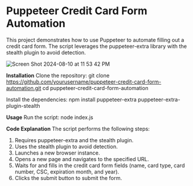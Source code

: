 # Puppeteer Credit Card Form Automation 

This project demonstrates how to use Puppeteer to automate filling out a credit card form. The script leverages the puppeteer-extra library with the stealth plugin to avoid detection.


![Screen Shot 2024-08-10 at 11 53 42 PM](https://github.com/user-attachments/assets/f49162c6-d3ba-42a7-9f21-eb2792577caa)

**Installation**
Clone the repository: git clone https://github.com/yourusername/puppeteer-credit-card-form-automation.git
cd puppeteer-credit-card-form-automation

Install the dependencies: npm install puppeteer-extra puppeteer-extra-plugin-stealth

**Usage**
Run the script: node index.js

**Code Explanation**
The script performs the following steps:

1. Requires puppeteer-extra and the stealth plugin.
2. Uses the stealth plugin to avoid detection.
3. Launches a new browser instance.
4. Opens a new page and navigates to the specified URL.
5. Waits for and fills in the credit card form fields (name, card type, card number, CSC, expiration month, and year).
6. Clicks the submit button to submit the form.
